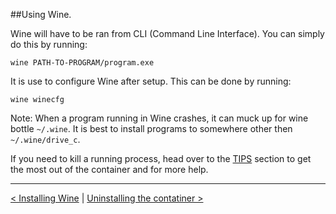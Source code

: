 
##Using Wine.

Wine will have to be ran from CLI (Command Line Interface). You can simply do this by running:

```
wine PATH-TO-PROGRAM/program.exe
```

It is use to configure Wine after setup. This can be done by running:

```
wine winecfg
```

Note: When a program running in Wine crashes, it can muck up for wine bottle `~/.wine`. It is best to install programs to somewhere other then `~/.wine/drive_c`.

If you need to kill a running process, head over to the [TIPS](Docs/tips.md) section  to get the most out of the container and for more help.

----------

[< Installing Wine](Docs/install-wine.md) | [Uninstalling the contatiner >](Docs/delete-chroot.md)

